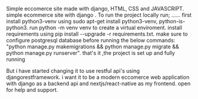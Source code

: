 Simple eccomerce site made with django, HTML, CSS and JAVASCRIPT.
simple ecommerce site with django . To run the project locally run; ...... first install python3-venv using sudo apt-get install python3-venv, python-is-python3. run python -m venv venv to create a virtual enviroment. install requirements using pip install --upgrade -r requirements.txt. make sure to configure postgresql database before running the below commands: "python manage.py makemigrations && python manage.py migrate && python manage.py runserver". that's it ,the project is set up and fully running


But i have started changing it to use restful api's using djangorestframework.
i want it to be a modern eccomerce web application with django as a backend api and nextjs/react-native as my frontend.
open for help and support.
